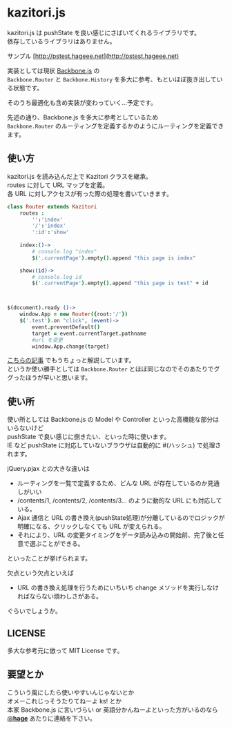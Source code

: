 kazitori.js
===============

kazitori.js は pushState を良い感じにさばいてくれるライブラリです。  
依存しているライブラリはありません。  

サンプル
[http://pstest.hageee.net](http://pstest.hageee.net)

実装としては現状 [Backbone.js](http://backbonejs.org) の  
`Backbone.Router` と `Backbone.History` を多大に参考、もといほぼ抜き出している状態です。

そのうち最適化も含め実装が変わっていく…予定です。

先述の通り、Backbone.js を多大に参考としているため  
`Backbone.Router` のルーティングを定義するかのようにルーティングを定義できます。

使い方
----------

kazitori.js を読み込んだ上で Kazitori クラスを継承。  
routes に対して URL マップを定義。  
各 URL に対しアクセスが有った際の処理を書いていきます。

```coffee
class Router extends Kazitori
	routes :
		'':'index'
		'/':'index'
		':id':'show'
		
	index:()->
		# console.log "index"
		$('.currentPage').empty().append "this page is index"

	show:(id)->
		# console.log id
		$('.currentPage').empty().append "this page is test" + id



$(document).ready ()->
	window.App = new Router({root:'/'})
	$('.test').on "click", (event)->
		event.preventDefault()
		target = event.currentTarget.pathname
		#url を変更
		window.App.change(target)
```

[こちらの記事](http://dev.hageee.net/4) でもうちょっと解説しています。  
というか使い勝手としては `Backbone.Router` とほぼ同じなのでそのあたりでググったほうが早いと思います。  

使い所
----------

使い所としては Backbone.js の Model や Controller といった高機能な部分はいらないけど  
pushState で良い感じに捌きたい、といった時に使います。  
IE など pushState に対応していないブラウザは自動的に #(ハッシュ) で処理されます。

jQuery.pjax との大きな違いは

* ルーティングを一覧で定義するため、どんな URL が存在しているのか見通しがいい
* /contents/1, /contents/2, /contents/3... のように動的な URL にも対応している。
* Ajax 通信と URL の書き換え(pushState処理)が分離しているのでロジックが明確になる、クリックしなくても URL が変えられる。
* それにより、URL の変更タイミングをデータ読み込みの開始前、完了後と任意で選ぶことができる。

といったことが挙げられます。

欠点という欠点といえば

* URL の書き換え処理を行うためにいちいち change メソッドを実行しなければならない煩わしさがある。

ぐらいでしょうか。


LICENSE
-------------
多大な参考元に倣って MIT License です。


要望とか
------------
こういう風にしたら使いやすいんじゃないとか  
オメーこれじっそうたりてねーよ ks! とか  
本家 Backbone.js に言いづらい or 英語分かんねーよといった方がいるのなら  
[@__hage__](https://twitter.com/__hage__) あたりに連絡を下さい。

